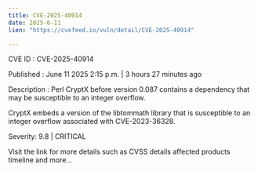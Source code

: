 ```yaml
---
title: CVE-2025-40914
date: 2025-6-11
lien: "https://cvefeed.io/vuln/detail/CVE-2025-40914"

---
```


CVE ID : CVE-2025-40914

Published :  June 11
2025
2:15 p.m. | 3 hours
27 minutes ago

Description : Perl CryptX before version 0.087 contains a dependency that may be susceptible to an integer overflow.

CryptX embeds a version of the libtommath library that is susceptible to an integer overflow associated with CVE-2023-36328.

Severity: 9.8 | CRITICAL

Visit the link for more details
such as CVSS details
affected products
timeline
and more...
